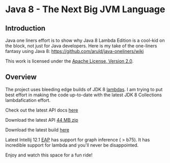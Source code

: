 Java 8 - The Next Big JVM Language
==================================

## Introduction

Java one liners effort is to show why Java 8 Lambda Edition is a cool-kid on the block, not just for Java developers.
Here is my take of the one-liners fantasy using Java 8: https://github.com/aruld/java-oneliners/wiki

This work is licensed under the [Apache License, Version 2.0](http://www.apache.org/licenses/LICENSE-2.0).

## Overview

The project uses bleeding edge builds of JDK 8 [lambdas](http://openjdk.java.net/projects/lambda/).
I am trying to put best effort in making the code up-to-date with the latest JDK 8 Collections lambdafication effort.

Check out the latest API docs [here](http://download.java.net/lambda/b78/docs/api/)

Download the latest API [44 MB zip](http://www.java.net/download/lambda/b78/lambda-8-b78-apidocs-19_feb_2013.zip)

Download the latest build [here](http://jdk8.java.net/lambda/)

Latest Intellij 12.1 [EAP](http://confluence.jetbrains.com/display/IDEADEV/IDEA+12.1+EAP) has support for graph inference ( > b75).
It has incredible support for lambda and you'll never be disappointed.

Enjoy and watch this space for a fun ride!